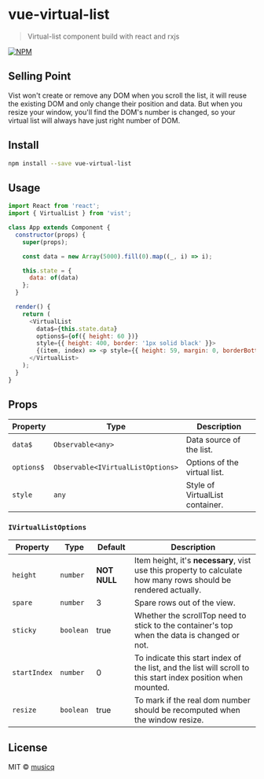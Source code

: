 # vue-virtual-list

> Virtual-list component build with react and rxjs

[![NPM](https://img.shields.io/npm/v/vist.svg)](https://www.npmjs.com/package/vist)

## Selling Point

Vist won't create or remove any DOM when you scroll the list, it will reuse the existing DOM and only change their position and data. But when you resize your window, you'll find the DOM's number is changed, so your virtual list will always have just right number of DOM.

## Install

```bash
npm install --save vue-virtual-list
```

## Usage

```javascript
import React from 'react';
import { VirtualList } from 'vist';

class App extends Component {
  constructor(props) {
    super(props);

    const data = new Array(5000).fill(0).map((_, i) => i);

    this.state = {
      data: of(data)
    };
  }

  render() {
    return (
      <VirtualList
        data$={this.state.data}
        options$={of({ height: 60 })}
        style={{ height: 400, border: '1px solid black' }}>
        {(item, index) => <p style={{ height: 59, margin: 0, borderBottom: '1px solid green' }}>No. {index} - {item}</p>}
      </VirtualList>
    );
  }
}
```

## Props

| Property   | Type                              | Description                     |
| ---------- | --------------------------------- | ------------------------------- |
| `data$`    | `Observable<any>`                 | Data source of the list.        |
| `options$` | `Observable<IVirtualListOptions>` | Options of the virtual list.    |
| `style`    | `any`                             | Style of VirtualList container. |

### `IVirtualListOptions`

| Property     | Type      | Default      | Description                                                                                                     |
| ------------ | --------- | ------------ | --------------------------------------------------------------------------------------------------------------- |
| `height`     | `number`  | **NOT NULL** | Item height, it's **necessary**, vist use this property to calculate how many rows should be rendered actually. |
| `spare`      | `number`  | 3            | Spare rows out of the view.                                                                                     |
| `sticky`     | `boolean` | true         | Whether the scrollTop need to stick to the container's top when the data is changed or not.                     |
| `startIndex` | `number`  | 0            | To indicate this start index of the list, and the list will scroll to this start index position when mounted.   |
| `resize`     | `boolean` | true         | To mark if the real dom number should be recomputed when the window resize.                                     |

## License

MIT © [musicq](https://github.com/musicq)
